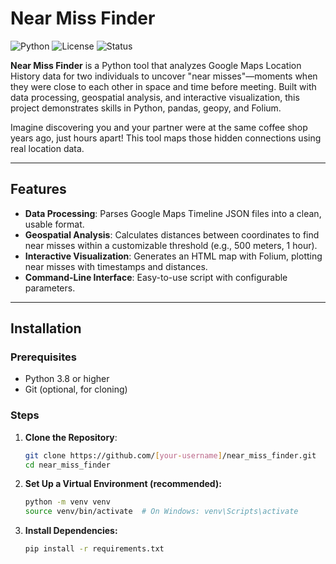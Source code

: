 # Near Miss Finder

![Python](https://img.shields.io/badge/python-3.8%2B-blue) ![License](https://img.shields.io/badge/license-MIT-green) ![Status](https://img.shields.io/badge/status-active-brightgreen)

**Near Miss Finder** is a Python tool that analyzes Google Maps Location History data for two individuals to uncover "near misses"—moments when they were close to each other in space and time before meeting. Built with data processing, geospatial analysis, and interactive visualization, this project demonstrates skills in Python, pandas, geopy, and Folium.

Imagine discovering you and your partner were at the same coffee shop years ago, just hours apart! This tool maps those hidden connections using real location data.

---

## Features
- **Data Processing**: Parses Google Maps Timeline JSON files into a clean, usable format.
- **Geospatial Analysis**: Calculates distances between coordinates to find near misses within a customizable threshold (e.g., 500 meters, 1 hour).
- **Interactive Visualization**: Generates an HTML map with Folium, plotting near misses with timestamps and distances.
- **Command-Line Interface**: Easy-to-use script with configurable parameters.

---

## Installation

### Prerequisites
- Python 3.8 or higher
- Git (optional, for cloning)

### Steps
1. **Clone the Repository**:
   ```bash
   git clone https://github.com/[your-username]/near_miss_finder.git
   cd near_miss_finder

2. **Set Up a Virtual Environment (recommended):**
   ```bash
   python -m venv venv
   source venv/bin/activate  # On Windows: venv\Scripts\activate

3. **Install Dependencies:**
   ```bash
   pip install -r requirements.txt
